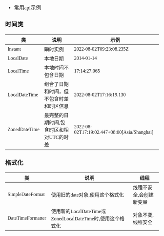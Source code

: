 <span  style="font-family: Simsun,serif; font-size: 17px; ">

- 常用api示例

### 时间类

| 类             | 说明                     | 示例                                           |
|---------------|------------------------|----------------------------------------------|
| Instant       | 瞬时实例                   | 2022-08-02T09:23:08.235Z                     |
| LocalDate     | 本地日期                   | 2014-01-14                                   |
| LocalTime     | 本地时间不包含日期              | 17:14:27.065                                 |
| LocalDateTime | 组合了日期和时间，但不包含时差和时区信息   | 2022-08-02T17:16:19.130                      |
| ZonedDateTime | 最完整的日期时间,包含时区和相对UTC的时差 | 2022-08-02T17:19:02.447+08:00[Asia/Shanghai] |

### 格式化

| 类                 | 说明                                            | 线程           |
|-------------------|-----------------------------------------------|--------------|
| SimpleDateFormat  | 使用旧的date对象,使用这个格式化                            | 线程不安全,会创建新变量 |
| DateTimeFormatter | 使用新的LocalDateTime或ZonedLocalDateTime时,使用这个格式化 | 对象不变,线程安全    |

</span>
